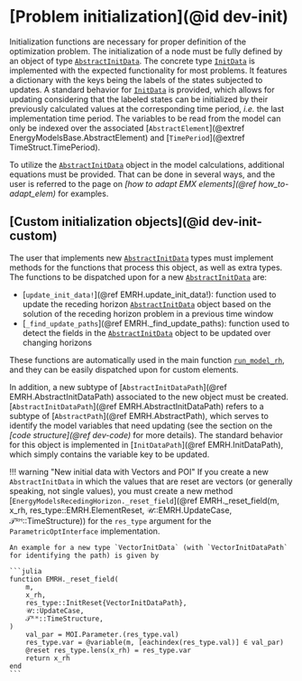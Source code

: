 # [Problem initialization](@id dev-init)

Initialization functions are necessary for proper definition of the optimization problem.
The initialization of a node must be fully defined by an object of type [`AbstractInitData`](@ref).
The concrete type [`InitData`](@ref) is implemented with the expected functionality for most problems.
It features a dictionary with the keys being the labels of the states subjected to updates.
A standard behavior for [`InitData`](@ref) is provided, which allows for updating considering that the labeled states can be initialized by their previously calculated values at the corresponding time period, *i.e.* the last implementation time period.
The variables to be read from the model can only be indexed over the associated [`AbstractElement`](@extref EnergyModelsBase.AbstractElement) and [`TimePeriod`](@extref TimeStruct.TimePeriod).

To utilize the [`AbstractInitData`](@ref) object in the model calculations, additional equations must be provided.
That can be done in several ways, and the user is referred to the page on *[how to adapt EMX elements](@ref how_to-adapt_elem)* for examples.

## [Custom initialization objects](@id dev-init-custom)

The user that implements new [`AbstractInitData`](@ref) types must implement methods for the functions that process this object, as well as extra types.
The functions to be dispatched upon for a new [`AbstractInitData`](@ref) are:

- [`update_init_data!`](@ref EMRH.update_init_data!): function used to update the receding horizon [`AbstractInitData`](@ref) object based on the solution of the receding horizon problem in a previous time window
- [`_find_update_paths`](@ref EMRH._find_update_paths): function used to detect the fields in the [`AbstractInitData`](@ref) object to be updated over changing horizons

These functions are automatically used in the main function [`run_model_rh`](@ref), and they can be easily dispatched upon for custom elements.

In addition, a new subtype of [`AbstractInitDataPath`](@ref EMRH.AbstractInitDataPath) associated to the new object must be created.
[`AbstractInitDataPath`](@ref EMRH.AbstractInitDataPath) refers to a subtype of [`AbstractPath`](@ref EMRH.AbstractPath), which serves to identify the model variables that need updating (see the section on the *[code structure](@ref dev-code)* for more details).
The standard behavior for this object is implemented in [`InitDataPath`](@ref EMRH.InitDataPath), which simply contains the variable key to be updated.

!!! warning "New initial data with Vectors and POI"
    If you create a new `AbstractInitData` in which the values that are reset are vectors (or generally speaking, not single values), you must create a new method [`EnergyModelsRecedingHorizon._reset_field`](@ref EMRH._reset_field(m, x_rh, res_type::EMRH.ElementReset, 𝒰::EMRH.UpdateCase, 𝒯ᴿᴴ::TimeStructure)) for the `res_type` argument for the `ParametricOptInterface` implementation.

    An example for a new type `VectorInitData` (with `VectorInitDataPath` for identifying the path) is given by

    ```julia
    function EMRH._reset_field(
        m,
        x_rh,
        res_type::InitReset{VectorInitDataPath},
        𝒰::UpdateCase,
        𝒯ᴿᴴ::TimeStructure,
    )
        val_par = MOI.Parameter.(res_type.val)
        res_type.var = @variable(m, [eachindex(res_type.val)] ∈ val_par)
        @reset res_type.lens(x_rh) = res_type.var
        return x_rh
    end
    ```
